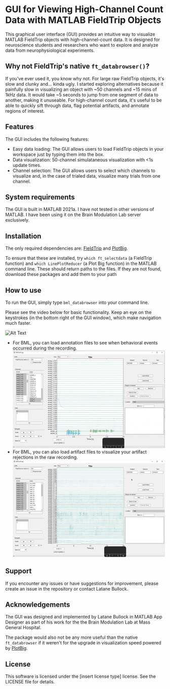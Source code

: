 GUI for Viewing High-Channel Count Data with MATLAB FieldTrip Objects
=====================================================================

This graphical user interface (GUI) provides an intuitive way to visualize MATLAB FieldTrip objects with high-channel-count data. It is designed for neuroscience students and researchers who want to explore and analyze data from neurophysiological experiments.

Why not FieldTrip's native `ft_databrowser()`? 
--------
If you've ever used it, you know why not. For large raw FieldTrip objects, it's slow and clunky and... kinda ugly.  I started exploring alternatives because it painfully slow in visualizing an object with ~50 channels and ~15 mins of 1kHz data. It would take ~5 seconds to jump from one segment of data to another, making it unuseable. For high-channel count data, it's useful to be able to quickly sift through data, flag potential artifacts, and annotate regions of interest. 

Features
--------

The GUI includes the following features:

-   Easy data loading: The GUI allows users to load FieldTrip objects in your workspace just by typing them into the box. 
-   Data visualization: 50-channel simulataneous visualization with <1s update times. 
-   Channel selection: The GUI allows users to select which channels to visualize and, in the case of trialed data, visualize many trials from one channel. 


System requirements
-------------------

The GUI is built in MATLAB 2021a. I have not tested in other versions of MATLAB. I have been using it on the Brain Modulation Lab server exclusively. 

Installation
------------

The only required dependencies are: [FieldTrip](https://www.fieldtriptoolbox.org/) and [PlotBig](https://www.mathworks.com/matlabcentral/fileexchange/40790-plot-big). 

To ensure that these are installed, try `which ft_selectdata` (a FieldTrip function) and `which LinePlotReducer` (a Plot Big function) in the MATLAB command line. These should return paths to the files. If they are not found, download these packages and add them to your path


How to use
----------

To run the GUI, simply type `bml_databrowser` into your command line. 

Please see the video below for basic functionality. Keep an eye on the keystrokes (in the bottom right of the GUI window), which make navigation much faster. 

![Alt Text](./bml_databrowser_basic-functionality.gif)

- For BML, you can load annotation files to see when behavioral events occurred during the recording.
![Alt Text](./bml_databrowser_load-annot.gif)
- For BML, you can also load artifact files to visualize your artifact rejections in the raw recording. 
![Alt Text](./bml_databrowser_load-artifact.gif)

Support
-------

If you encounter any issues or have suggestions for improvement, please create an issue in the repository or contact Latane Bullock.

Acknowledgements
----------------

The GUI was designed and implemented by Latane Bullock in MATLAB App Designer as part of his work for the the Brain Modulation Lab at Mass General Hospital. 

The package would also not be any more useful than the native `ft_databrowser` if it weren't for the upgrade in visualization speed powered by [PlotBig](https://www.mathworks.com/matlabcentral/fileexchange/40790-plot-big). 

License
-------

This software is licensed under the [insert license type] license. See the LICENSE file for details.
